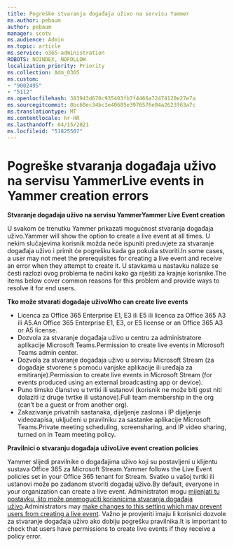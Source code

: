 ```yaml
---
title: Pogreške stvaranja događaja uživo na servisu Yammer
ms.author: pebaum
author: pebaum
manager: scotv
ms.audience: Admin
ms.topic: article
ms.service: o365-administration
ROBOTS: NOINDEX, NOFOLLOW
localization_priority: Priority
ms.collection: Adm_O365
ms.custom:
- "9002495"
- "5112"
ms.openlocfilehash: 383943d670c935403fb7f4466a72474120e27e7a
ms.sourcegitcommit: 8bc60ec34bc1e40685e3976576e04a2623f63a7c
ms.translationtype: MT
ms.contentlocale: hr-HR
ms.lasthandoff: 04/15/2021
ms.locfileid: "51825507"
---
```

# <a name="live-events-in-yammer-creation-errors"></a><span data-ttu-id="ef0ae-102">Pogreške stvaranja događaja uživo na servisu Yammer</span><span class="sxs-lookup"><span data-stu-id="ef0ae-102">Live events in Yammer creation errors</span></span>

<span data-ttu-id="ef0ae-103">**Stvaranje događaja uživo na servisu Yammer**</span><span class="sxs-lookup"><span data-stu-id="ef0ae-103">**Yammer Live Event creation**</span></span>

<span data-ttu-id="ef0ae-104">U svakom će trenutku Yammer prikazati mogućnost stvaranja događaja uživo.</span><span class="sxs-lookup"><span data-stu-id="ef0ae-104">Yammer will show the option to create a live event at all times.</span></span> <span data-ttu-id="ef0ae-105">U nekim slučajevima korisnik možda neće ispuniti preduvjete za stvaranje događaja uživo i primit će pogrešku kada ga pokuša stvoriti.</span><span class="sxs-lookup"><span data-stu-id="ef0ae-105">In some cases, a user may not meet the prerequisites for creating a live event and receive an error when they attempt to create it.</span></span> <span data-ttu-id="ef0ae-106">U stavkama u nastavku nalaze se česti razlozi ovog problema te načini kako ga riješiti za krajnje korisnike.</span><span class="sxs-lookup"><span data-stu-id="ef0ae-106">The items below cover common reasons for this problem and provide ways to resolve it for end users.</span></span>

<span data-ttu-id="ef0ae-107">**Tko može stvarati događaje uživo**</span><span class="sxs-lookup"><span data-stu-id="ef0ae-107">**Who can create live events**</span></span>
- <span data-ttu-id="ef0ae-108">Licenca za Office 365 Enterprise E1, E3 ili E5 ili licenca za Office 365 A3 ili A5.</span><span class="sxs-lookup"><span data-stu-id="ef0ae-108">An Office 365 Enterprise E1, E3, or E5 license or an Office 365 A3 or A5 license.</span></span>
- <span data-ttu-id="ef0ae-109">Dozvola za stvaranje događaja uživo u centru za administratore aplikacije Microsoft Teams.</span><span class="sxs-lookup"><span data-stu-id="ef0ae-109">Permission to create live events in Microsoft Teams admin center.</span></span>
- <span data-ttu-id="ef0ae-110">Dozvola za stvaranje događaja uživo u servisu Microsoft Stream (za događaje stvorene s pomoću vanjske aplikacije ili uređaja za emitiranje).</span><span class="sxs-lookup"><span data-stu-id="ef0ae-110">Permission to create live events in Microsoft Stream (for events produced using an external broadcasting app or device).</span></span>
- <span data-ttu-id="ef0ae-111">Puno timsko članstvo u tvrtki ili ustanovi (korisnik ne može biti gost niti dolaziti iz druge tvrtke ili ustanove).</span><span class="sxs-lookup"><span data-stu-id="ef0ae-111">Full team membership in the org (can’t be a guest or from another org).</span></span>
- <span data-ttu-id="ef0ae-112">Zakazivanje privatnih sastanaka, dijeljenje zaslona i IP dijeljenje videozapisa, uključeni u pravilniku za sastanke aplikacije Microsoft Teams.</span><span class="sxs-lookup"><span data-stu-id="ef0ae-112">Private meeting scheduling, screensharing, and IP video sharing, turned on in Team meeting policy.</span></span>

<span data-ttu-id="ef0ae-113">**Pravilnici o stvaranju događaja uživo**</span><span class="sxs-lookup"><span data-stu-id="ef0ae-113">**Live event creation policies**</span></span>

<span data-ttu-id="ef0ae-114">Yammer slijedi pravilnike o događajima uživo koji su postavljeni u klijentu sustava Office 365 za Microsoft Stream.</span><span class="sxs-lookup"><span data-stu-id="ef0ae-114">Yammer follows the Live Event policies set in your Office 365 tenant for Stream.</span></span> <span data-ttu-id="ef0ae-115">Svatko u vašoj tvrtki ili ustanovi može po zadanom stvoriti događaj uživo.</span><span class="sxs-lookup"><span data-stu-id="ef0ae-115">By default, everyone in your organization can create a live event.</span></span> <span data-ttu-id="ef0ae-116">Administratori mogu [mijenjati tu postavku, što može onemogućiti korisnicima stvaranja događaja uživo](https://docs.microsoft.com/stream/live-event-administration#enabling-and-restricting-users-to-creating).</span><span class="sxs-lookup"><span data-stu-id="ef0ae-116">Administrators may [make changes to this setting which may prevent users from creating a live event](https://docs.microsoft.com/stream/live-event-administration#enabling-and-restricting-users-to-creating).</span></span> <span data-ttu-id="ef0ae-117">Važno je provjeriti imaju li korisnici dozvole za stvaranje događaja uživo ako dobiju pogrešku pravilnika.</span><span class="sxs-lookup"><span data-stu-id="ef0ae-117">It is important to check that users have permissions to create live events if they receive a policy error.</span></span>

